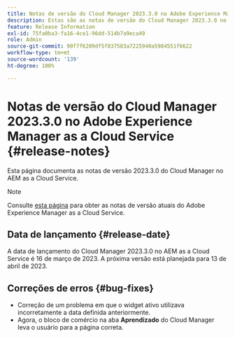 ```yaml
---
title: Notas de versão do Cloud Manager 2023.3.0 no Adobe Experience Manager as a Cloud Service
description: Estas são as notas de versão do Cloud Manager 2023.3.0 no AEM as a Cloud Service.
feature: Release Information
exl-id: 75fa0ba3-fa16-4ce1-96dd-514b7a9eca49
role: Admin
source-git-commit: 90f7f6209df5f837583a7225940a5984551f6622
workflow-type: tm+mt
source-wordcount: '139'
ht-degree: 100%

---
```


# Notas de versão do Cloud Manager 2023.3.0 no Adobe Experience Manager as a Cloud Service {#release-notes}

Esta página documenta as notas de versão 2023.3.0 do Cloud Manager no AEM as a Cloud Service.

>[!NOTE]
>
>Consulte [esta página](/help/release-notes/release-notes-cloud/release-notes-current.md) para obter as notas de versão atuais do Adobe Experience Manager as a Cloud Service.

## Data de lançamento {#release-date}

A data de lançamento do Cloud Manager 2023.3.0 no AEM as a Cloud Service é 16 de março de 2023. A próxima versão está planejada para 13 de abril de 2023.

## Correções de erros {#bug-fixes}

* Correção de um problema em que o widget ativo utilizava incorretamente a data definida anteriormente.
* Agora, o bloco de comércio na aba **Aprendizado** do Cloud Manager leva o usuário para a página correta.
